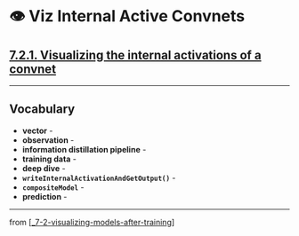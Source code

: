 # 👁 Viz Internal Active Convnets

## [**7.2.1.** Visualizing the internal activations of a convnet](https://livebook.manning.com/book/deep-learning-with-javascript/chapter-7/96)

---

## **Vocabulary**

- **vector** -
- **observation** -
- **information distillation pipeline** -
- **training data** -
- **deep dive** -
- **`writeInternalActivationAndGetOutput()`** -
- **`compositeModel`** -
- **prediction** -

---
from [[_7-2-visualizing-models-after-training]]

[//begin]: # "Autogenerated link references for markdown compatibility"
[_7-2-visualizing-models-after-training]: _7-2-visualizing-models-after-training.md "👁 Viz Models After Training"
[//end]: # "Autogenerated link references"
